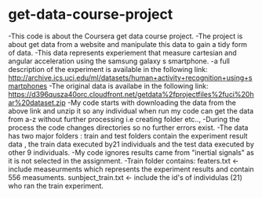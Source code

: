 # get-data-course-project 
-This code is about the Coursera get data course project. 
-The project is about get data from a website and manipulate this data
to gain a tidy form of data. 
-This data represents experiement that measure
cartesian and angular acceleration using the samsung galaxy s smartphone.
-a full description of the experiment is available in the following link:
http://archive.ics.uci.edu/ml/datasets/human+activity+recognition+using+smartphones
-The original data is availabe in the following link:
https://d396qusza40orc.cloudfront.net/getdata%2fprojectfiles%2fuci%20har%20dataset.zip
-My code starts with downloading the data from the above link and unzip it so
any individual when run my code can get the data from a-z without further
processing i.e creating folder etc.., 
-During the process the code changes directories so no further errors exist. 
-The data has two major folders : train and test folders contain the experiment 
result data , the train data executed by21 individuals and the test data 
executed by other 9 individuals.
-My code ignores results came from "inertial signals" as it is not selected in 
the assignment.
-Train folder contains:
featers.txt <- include measeurments which represents the experiment results and 
contain 556 measuments.
sunbject_train.txt <- include the id's of individulas (21)  who ran  the train
experiment.

